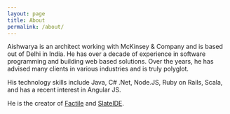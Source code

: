 ```yaml
---
layout: page
title: About
permalink: /about/
---
```


Aishwarya is an architect working with McKinsey & Company and is based out of Delhi in India. He has over a decade of experience in software programming and building web based solutions. Over the years, he has advised many clients in various industries and is truly polyglot.

His technology skills include Java, C# .Net, Node.JS, Ruby on Rails, Scala, and has a recent interest in Angular JS.

He is the creator of [Factile](http://www.factile.net) and [SlateIDE](https://github.com/asinghal/SlateIDE).
